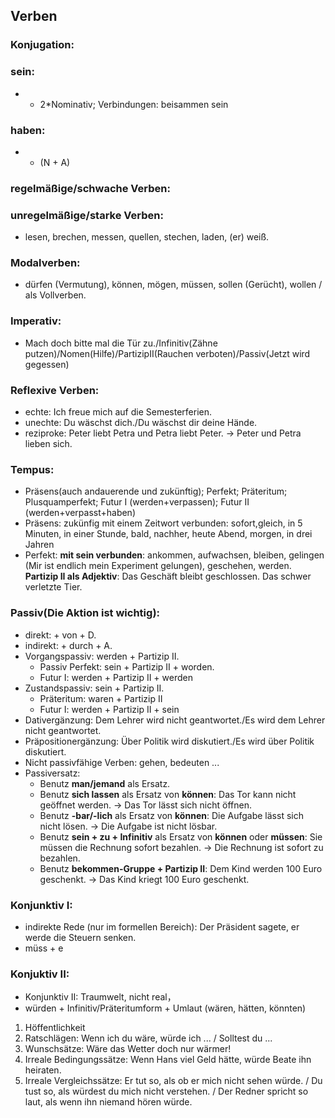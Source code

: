## Verben
### Konjugation:
### sein: 
- + 2*Nominativ; Verbindungen: beisammen sein
### haben:
- + (N + A)
### regelmäßige/schwache Verben:
### unregelmäßige/starke Verben: 
- lesen, brechen, messen, quellen, stechen, laden, (er) weiß.
### Modalverben: 
- dürfen (Vermutung), können, mögen, müssen, sollen (Gerücht), wollen / als Vollverben.
### Imperativ: 
- Mach doch bitte mal die Tür zu./Infinitiv(Zähne putzen)/Nomen(Hilfe)/PartizipII(Rauchen verboten)/Passiv(Jetzt wird gegessen)
### Reflexive Verben: 
- echte: Ich freue mich auf die Semesterferien.
- unechte: Du wäschst dich./Du wäschst dir deine Hände.
- reziproke: Peter liebt Petra und Petra liebt Peter. -> Peter und Petra lieben sich.
### Tempus:
- Präsens(auch andauerende und zukünftig); Perfekt; Präteritum; Plusquamperfekt; Futur I (werden+verpassen); Futur II (werden+verpasst+haben)
- Präsens: zukünfig mit einem Zeitwort verbunden: sofort,gleich, in 5 Minuten, in einer Stunde, bald, nachher, heute Abend, morgen, in drei Jahren
- Perfekt: **mit sein verbunden**: ankommen, aufwachsen, bleiben, gelingen (Mir ist endlich mein Experiment gelungen), geschehen, werden. **Partizip II als Adjektiv**: Das Geschäft bleibt geschlossen. Das schwer verletzte Tier.

### Passiv(Die Aktion ist wichtig): 
- direkt: + von + D.
- indirekt: + durch + A.
- Vorgangspassiv: werden + Partizip II.
  - Passiv Perfekt: sein + Partizip II + worden.
  - Futur I: werden + Partizip II + werden
- Zustandspassiv: sein + Partizip II.
  - Präteritum: waren + Partizip II
  - Futur I: werden + Partizip II + sein
- Dativergänzung: Dem Lehrer wird nicht geantwortet./Es wird dem Lehrer nicht geantwortet.
- Präpositionergänzung: Über Politik wird diskutiert./Es wird über Politik diskutiert.
- Nicht passivfähige Verben: gehen, bedeuten ...
- Passiversatz:
  - Benutz **man/jemand** als Ersatz.
  - Benutz **sich lassen** als Ersatz von **können**: Das Tor kann nicht geöffnet werden. -> Das Tor lässt sich nicht öffnen.
  - Benutz **-bar/-lich** als Ersatz von **können**: Die Aufgabe lässt sich nicht lösen. -> Die Aufgabe ist nicht lösbar.
  - Benutz **sein + zu + Infinitiv** als Ersatz von **können** oder **müssen**: Sie müssen die Rechnung sofort bezahlen. -> Die Rechnung ist sofort zu bezahlen.
  - Benutz **bekommen-Gruppe + Partizip II**: Dem Kind werden 100 Euro geschenkt. -> Das Kind kriegt 100 Euro geschenkt.

### Konjunktiv I:
- indirekte Rede (nur im formellen Bereich): Der Präsident sagete, er werde die Steuern senken.
- müss + e

### Konjuktiv II:
- Konjunktiv II: Traumwelt, nicht real，
- würden + Infinitiv/Präteritumform + Umlaut (wären, hätten, könnten)
1. Höffentlichkeit
2. Ratschlägen: Wenn ich du wäre, würde ich ... / Solltest du ...
3. Wunschsätze: Wäre das Wetter doch nur wärmer!
4. Irreale Bedingungssätze: Wenn Hans viel Geld hätte, würde Beate ihn heiraten.
5. Irreale Vergleichssätze: Er tut so, als ob er mich nicht sehen würde. / Du tust so, als würdest du mich nicht verstehen. / Der Redner spricht so laut, als wenn ihn niemand hören würde.
